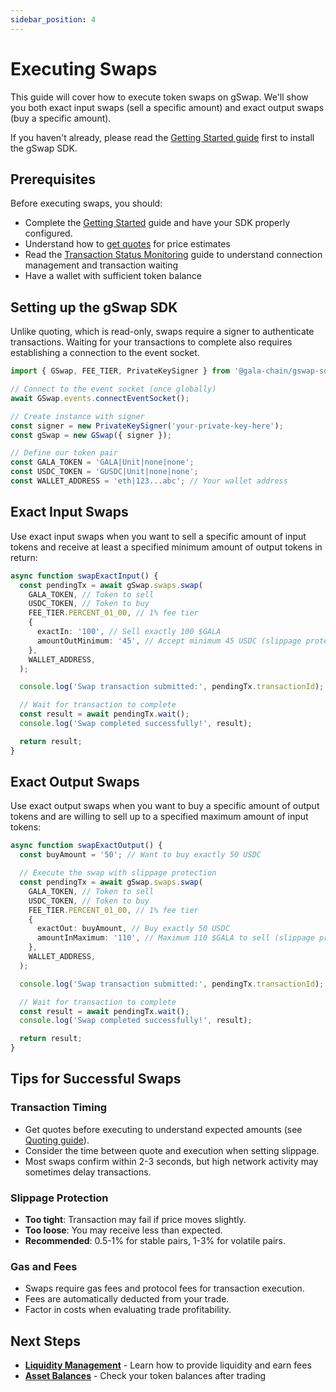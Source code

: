 ```yaml
---
sidebar_position: 4
---
```


# Executing Swaps

This guide will cover how to execute token swaps on gSwap. We'll show you both exact input swaps (sell a specific amount) and exact output swaps (buy a specific amount).

If you haven't already, please read the [Getting Started guide](../getting-started.md) first to install the gSwap SDK.

## Prerequisites

Before executing swaps, you should:

- Complete the [Getting Started](../getting-started.md) guide and have your SDK properly configured.
- Understand how to [get quotes](./quoting.md) for price estimates
- Read the [Transaction Status Monitoring](./transaction-status.md) guide to understand connection management and transaction waiting
- Have a wallet with sufficient token balance

## Setting up the gSwap SDK

Unlike quoting, which is read-only, swaps require a signer to authenticate transactions. Waiting for your transactions to complete also requires establishing a connection to the event socket.

```typescript
import { GSwap, FEE_TIER, PrivateKeySigner } from '@gala-chain/gswap-sdk';

// Connect to the event socket (once globally)
await GSwap.events.connectEventSocket();

// Create instance with signer
const signer = new PrivateKeySigner('your-private-key-here');
const gSwap = new GSwap({ signer });

// Define our token pair
const GALA_TOKEN = 'GALA|Unit|none|none';
const USDC_TOKEN = 'GUSDC|Unit|none|none';
const WALLET_ADDRESS = 'eth|123...abc'; // Your wallet address
```

## Exact Input Swaps

Use exact input swaps when you want to sell a specific amount of input tokens and receive at least a specified minimum amount of output tokens in return:

```typescript
async function swapExactInput() {
  const pendingTx = await gSwap.swaps.swap(
    GALA_TOKEN, // Token to sell
    USDC_TOKEN, // Token to buy
    FEE_TIER.PERCENT_01_00, // 1% fee tier
    {
      exactIn: '100', // Sell exactly 100 $GALA
      amountOutMinimum: '45', // Accept minimum 45 USDC (slippage protection)
    },
    WALLET_ADDRESS,
  );

  console.log('Swap transaction submitted:', pendingTx.transactionId);

  // Wait for transaction to complete
  const result = await pendingTx.wait();
  console.log('Swap completed successfully!', result);

  return result;
}
```

## Exact Output Swaps

Use exact output swaps when you want to buy a specific amount of output tokens and are willing to sell up to a specified maximum amount of input tokens:

```typescript
async function swapExactOutput() {
  const buyAmount = '50'; // Want to buy exactly 50 USDC

  // Execute the swap with slippage protection
  const pendingTx = await gSwap.swaps.swap(
    GALA_TOKEN, // Token to sell
    USDC_TOKEN, // Token to buy
    FEE_TIER.PERCENT_01_00, // 1% fee tier
    {
      exactOut: buyAmount, // Buy exactly 50 USDC
      amountInMaximum: '110', // Maximum 110 $GALA to sell (slippage protection)
    },
    WALLET_ADDRESS,
  );

  console.log('Swap transaction submitted:', pendingTx.transactionId);

  // Wait for transaction to complete
  const result = await pendingTx.wait();
  console.log('Swap completed successfully!', result);

  return result;
}
```

## Tips for Successful Swaps

### Transaction Timing

- Get quotes before executing to understand expected amounts (see [Quoting guide](./quoting.md)).
- Consider the time between quote and execution when setting slippage.
- Most swaps confirm within 2-3 seconds, but high network activity may sometimes delay transactions.

### Slippage Protection

- **Too tight**: Transaction may fail if price moves slightly.
- **Too loose**: You may receive less than expected.
- **Recommended**: 0.5-1% for stable pairs, 1-3% for volatile pairs.

### Gas and Fees

- Swaps require gas fees and protocol fees for transaction execution.
- Fees are automatically deducted from your trade.
- Factor in costs when evaluating trade profitability.

## Next Steps

- **[Liquidity Management](./liquidity-management.md)** - Learn how to provide liquidity and earn fees
- **[Asset Balances](./asset-balances.md)** - Check your token balances after trading
